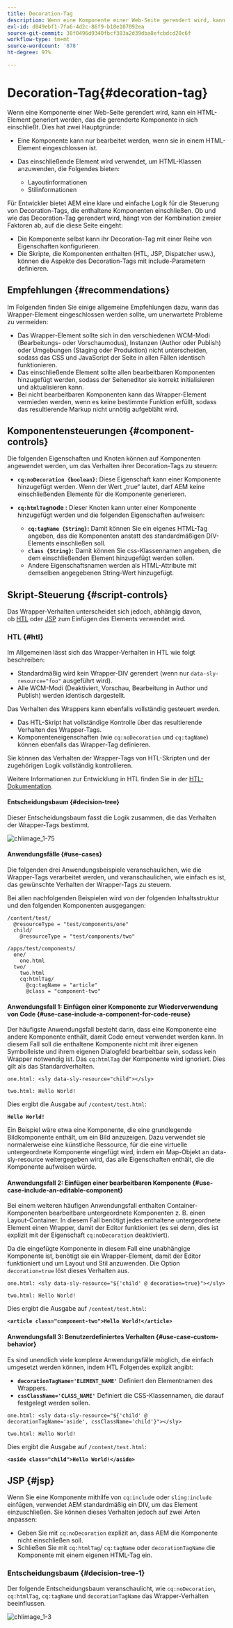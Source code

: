 ```yaml
---
title: Decoration-Tag
description: Wenn eine Komponente einer Web-Seite gerendert wird, kann ein HTML-Element generiert werden, das die gerenderte Komponente in sich einschließt. Für Entwickler bietet AEM eine klare und einfache Logik für die Steuerung von Decoration-Tags, die enthaltene Komponenten einschließen.
exl-id: d049ebf1-7fa6-4d2c-86f9-b18e107092ea
source-git-commit: 38f0496d9340fbcf383a2d39dba8efcbdcd20c6f
workflow-type: tm+mt
source-wordcount: '878'
ht-degree: 97%

---
```


# Decoration-Tag{#decoration-tag}

Wenn eine Komponente einer Web-Seite gerendert wird, kann ein HTML-Element generiert werden, das die gerenderte Komponente in sich einschließt. Dies hat zwei Hauptgründe:

* Eine Komponente kann nur bearbeitet werden, wenn sie in einem HTML-Element eingeschlossen ist.
* Das einschließende Element wird verwendet, um HTML-Klassen anzuwenden, die Folgendes bieten:

   * Layoutinformationen
   * Stilinformationen

Für Entwickler bietet AEM eine klare und einfache Logik für die Steuerung von Decoration-Tags, die enthaltene Komponenten einschließen. Ob und wie das Decoration-Tag gerendert wird, hängt von der Kombination zweier Faktoren ab, auf die diese Seite eingeht:

* Die Komponente selbst kann ihr Decoration-Tag mit einer Reihe von Eigenschaften konfigurieren.
* Die Skripte, die Komponenten enthalten (HTL, JSP, Dispatcher usw.), können die Aspekte des Decoration-Tags mit include-Parametern definieren.

## Empfehlungen {#recommendations}

Im Folgenden finden Sie einige allgemeine Empfehlungen dazu, wann das Wrapper-Element eingeschlossen werden sollte, um unerwartete Probleme zu vermeiden:

* Das Wrapper-Element sollte sich in den verschiedenen WCM-Modi (Bearbeitungs- oder Vorschaumodus), Instanzen (Author oder Publish) oder Umgebungen (Staging oder Produktion) nicht unterscheiden, sodass das CSS und JavaScript der Seite in allen Fällen identisch funktionieren.
* Das einschließende Element sollte allen bearbeitbaren Komponenten hinzugefügt werden, sodass der Seiteneditor sie korrekt initialisieren und aktualisieren kann.
* Bei nicht bearbeitbaren Komponenten kann das Wrapper-Element vermieden werden, wenn es keine bestimmte Funktion erfüllt, sodass das resultierende Markup nicht unnötig aufgebläht wird.

## Komponentensteuerungen {#component-controls}

Die folgenden Eigenschaften und Knoten können auf Komponenten angewendet werden, um das Verhalten ihrer Decoration-Tags zu steuern:

* **`cq:noDecoration {boolean}`:** Diese Eigenschaft kann einer Komponente hinzugefügt werden. Wenn der Wert „true“ lautet, darf AEM keine einschließenden Elemente für die Komponente generieren.

* **`cq:htmlTag`node :** Dieser Knoten kann unter einer Komponente hinzugefügt werden und die folgenden Eigenschaften aufweisen:

   * **`cq:tagName {String}`:** Damit können Sie ein eigenes HTML-Tag angeben, das die Komponenten anstatt des standardmäßigen DIV-Elements einschließen soll.
   * **`class {String}`:** Damit können Sie css-Klassennamen angeben, die dem einschließenden Element hinzugefügt werden sollen.
   * Andere Eigenschaftsnamen werden als HTML-Attribute mit demselben angegebenen String-Wert hinzugefügt.

## Skript-Steuerung {#script-controls}

Das Wrapper-Verhalten unterscheidet sich jedoch, abhängig davon, ob [HTL](/help/sites-developing/decoration-tag.md#htl) oder [JSP](/help/sites-developing/decoration-tag.md#jsp) zum Einfügen des Elements verwendet wird.

### HTL {#htl}

Im Allgemeinen lässt sich das Wrapper-Verhalten in HTL wie folgt beschreiben:

* Standardmäßig wird kein Wrapper-DIV gerendert (wenn nur `data-sly-resource="foo"` ausgeführt wird).
* Alle WCM-Modi (Deaktiviert, Vorschau, Bearbeitung in Author und Publish) werden identisch dargestellt.

Das Verhalten des Wrappers kann ebenfalls vollständig gesteuert werden.

* Das HTL-Skript hat vollständige Kontrolle über das resultierende Verhalten des Wrapper-Tags.
* Komponenteneigenschaften (wie `cq:noDecoration` und `cq:tagName`) können ebenfalls das Wrapper-Tag definieren.

Sie können das Verhalten der Wrapper-Tags von HTL-Skripten und der zugehörigen Logik vollständig kontrollieren.

Weitere Informationen zur Entwicklung in HTL finden Sie in der [HTL-Dokumentation](https://experienceleague.adobe.com/docs/experience-manager-htl/content/overview.html?lang=de).

#### Entscheidungsbaum {#decision-tree}

Dieser Entscheidungsbaum fasst die Logik zusammen, die das Verhalten der Wrapper-Tags bestimmt.

![chlimage_1-75](assets/chlimage_1-75a.png)

#### Anwendungsfälle {#use-cases}

Die folgenden drei Anwendungsbeispiele veranschaulichen, wie die Wrapper-Tags verarbeitet werden, und veranschaulichen, wie einfach es ist, das gewünschte Verhalten der Wrapper-Tags zu steuern.

Bei allen nachfolgenden Beispielen wird von der folgenden Inhaltsstruktur und den folgenden Komponenten ausgegangen:

```
/content/test/
  @resourceType = "test/components/one"
  child/
    @resourceType = "test/components/two"
```

```
/apps/test/components/
  one/
    one.html
  two/
    two.html
    cq:htmlTag/
      @cq:tagName = "article"
      @class = "component-two"
```

#### Anwendungsfall 1: Einfügen einer Komponente zur Wiederverwendung von Code {#use-case-include-a-component-for-code-reuse}

Der häufigste Anwendungsfall besteht darin, dass eine Komponente eine andere Komponente enthält, damit Code erneut verwendet werden kann. In diesem Fall soll die enthaltene Komponente nicht mit ihrer eigenen Symbolleiste und ihrem eigenen Dialogfeld bearbeitbar sein, sodass kein Wrapper notwendig ist. Das `cq:htmlTag` der Komponente wird ignoriert. Dies gilt als das Standardverhalten.

`one.html: <sly data-sly-resource="child"></sly>`

`two.html: Hello World!`

Dies ergibt die Ausgabe auf `/content/test.html`:

**`Hello World!`**

Ein Beispiel wäre etwa eine Komponente, die eine grundlegende Bildkomponente enthält, um ein Bild anzuzeigen. Dazu verwendet sie normalerweise eine künstliche Ressource, für die eine virtuelle untergeordnete Komponente eingefügt wird, indem ein Map-Objekt an data-sly-resource weitergegeben wird, das alle Eigenschaften enthält, die die Komponente aufweisen würde.

#### Anwendungsfall 2: Einfügen einer bearbeitbaren Komponente {#use-case-include-an-editable-component}

Bei einem weiteren häufigen Anwendungsfall enthalten Container-Komponenten bearbeitbare untergeordnete Komponenten z. B. einen Layout-Container. In diesem Fall benötigt jedes enthaltene untergeordnete Element einen Wrapper, damit der Editor funktioniert (es sei denn, dies ist explizit mit der Eigenschaft `cq:noDecoration` deaktiviert).

Da die eingefügte Komponente in diesem Fall eine unabhängige Komponente ist, benötigt sie ein Wrapper-Element, damit der Editor funktioniert und um Layout und Stil anzuwenden. Die Option `decoration=true` löst dieses Verhalten aus.

`one.html: <sly data-sly-resource="${'child' @ decoration=true}"></sly>`

`two.html: Hello World!`

Dies ergibt die Ausgabe auf `/content/test.html`:

**`<article class="component-two">Hello World!</article>`**

#### Anwendungsfall 3: Benutzerdefiniertes Verhalten {#use-case-custom-behavior}

Es sind unendlich viele komplexe Anwendungsfälle möglich, die einfach umgesetzt werden können, indem HTL Folgendes explizit angibt:

* **`decorationTagName='ELEMENT_NAME'`** Definiert den Elementnamen des Wrappers.
* **`cssClassName='CLASS_NAME'`** Definiert die CSS-Klassennamen, die darauf festgelegt werden sollen.

`one.html: <sly data-sly-resource="${'child' @ decorationTagName='aside', cssClassName='child'}"></sly>`

`two.html: Hello World!`

Dies ergibt die Ausgabe auf `/content/test.html`:

**`<aside class="child">Hello World!</aside>`**

## JSP {#jsp}

Wenn Sie eine Komponente mithilfe von `cq:includ`e oder `sling:include` einfügen, verwendet AEM standardmäßig ein DIV, um das Element einzuschließen. Sie können dieses Verhalten jedoch auf zwei Arten anpassen:

* Geben Sie mit `cq:noDecoration` explizit an, dass AEM die Komponente nicht einschließen soll.
* Schließen Sie mit `cq:htmlTag`/ `cq:tagName` oder `decorationTagName` die Komponente mit einem eigenen HTML-Tag ein.

### Entscheidungsbaum {#decision-tree-1}

Der folgende Entscheidungsbaum veranschaulicht, wie `cq:noDecoration`, `cq:htmlTag`, `cq:tagName` und `decorationTagName` das Wrapper-Verhalten beeinflussen.

![chlimage_1-3](assets/chlimage_1-3a.jpeg)
